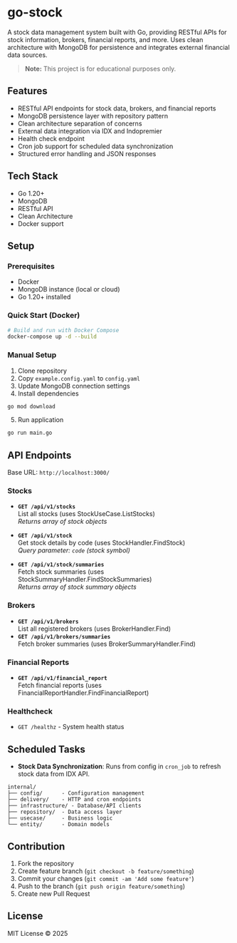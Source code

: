 # go-stock

A stock data management system built with Go, providing RESTful APIs for stock information, brokers, financial reports, and more. Uses clean architecture with MongoDB for persistence and integrates external financial data sources.

> **Note:** This project is for educational purposes only.

## Features
- RESTful API endpoints for stock data, brokers, and financial reports
- MongoDB persistence layer with repository pattern
- Clean architecture separation of concerns
- External data integration via IDX and Indopremier 
- Health check endpoint
- Cron job support for scheduled data synchronization
- Structured error handling and JSON responses

## Tech Stack
- Go 1.20+
- MongoDB
- RESTful API 
- Clean Architecture
- Docker support

## Setup

### Prerequisites
- Docker
- MongoDB instance (local or cloud)
- Go 1.20+ installed

### Quick Start (Docker)
```bash
# Build and run with Docker Compose
docker-compose up -d --build
```

### Manual Setup
1. Clone repository
2. Copy `example.config.yaml` to `config.yaml`
3. Update MongoDB connection settings
4. Install dependencies
```bash
go mod download
```
5. Run application
```bash
go run main.go
```

## API Endpoints
Base URL: `http://localhost:3000/`

### Stocks
- **`GET /api/v1/stocks`**  
  List all stocks (uses StockUseCase.ListStocks)  
  _Returns array of stock objects_

- **`GET /api/v1/stock`**  
  Get stock details by code (uses StockHandler.FindStock)  
  _Query parameter: `code` (stock symbol)_

- **`GET /api/v1/stock/summaries`**  
  Fetch stock summaries (uses StockSummaryHandler.FindStockSummaries)  
  _Returns array of stock summary objects_

### Brokers
- **`GET /api/v1/brokers`**  
  List all registered brokers (uses BrokerHandler.Find)  
- **`GET /api/v1/brokers/summaries`**  
  Fetch broker summaries (uses BrokerSummaryHandler.Find)  

### Financial Reports
- **`GET /api/v1/financial_report`**  
  Fetch financial reports (uses FinancialReportHandler.FindFinancialReport)

### Healthcheck
- `GET /healthz` - System health status

## Scheduled Tasks
- **Stock Data Synchronization**: Runs from config in `cron_job` to refresh stock data from IDX API.

```
internal/
├── config/      - Configuration management
├── delivery/    - HTTP and cron endpoints
├── infrastructure/ - Database/API clients
├── repository/  - Data access layer
├── usecase/     - Business logic
└── entity/      - Domain models
```

## Contribution
1. Fork the repository
2. Create feature branch (`git checkout -b feature/something`)
3. Commit your changes (`git commit -am 'Add some feature'`)
4. Push to the branch (`git push origin feature/something`)
5. Create new Pull Request

## License
MIT License © 2025
